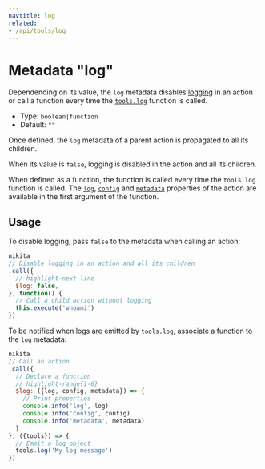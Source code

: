 ```yaml
---
navtitle: log
related:
- /api/tools/log
---
```


# Metadata "log"

Dependending on its value, the `log` metadata disables [logging](/current/guide/logging_debugging) in an action or call a function every time the [`tools.log`](/current/api/tools/log) function is called.

* Type: `boolean|function`
* Default: `""`

Once defined, the `log` metadata of a parent action is propagated to all its children.

When its value is `false`, logging is disabled in the action and all its children.

When defined as a function, the function is called every time the `tools.log` function is called. The [`log`](/current/api/tools/log#log-object), [`config`](/current/api/config) and [`metadata`](/current/api/metadata) properties of the action are available in the first argument of the function.


## Usage

To disable logging, pass `false` to the metadata when calling an action:

```js
nikita
// Disable logging in an action and all its children
.call({
  // highlight-next-line
  $log: false,
}, function() {
  // Call a child action without logging
  this.execute('whoami')
})
```

To be notified when logs are emitted by `tools.log`, associate a function to the `log` metadata:

```js
nikita
// Call an action
.call({
  // Declare a function
  // highlight-range{1-6}
  $log: ({log, config, metadata}) => {
    // Print properties
    console.info('log', log)
    console.info('config', config)
    console.info('metadata', metadata)
  }
}, ({tools}) => {
  // Emmit a log object
  tools.log('My log message')
})
```
